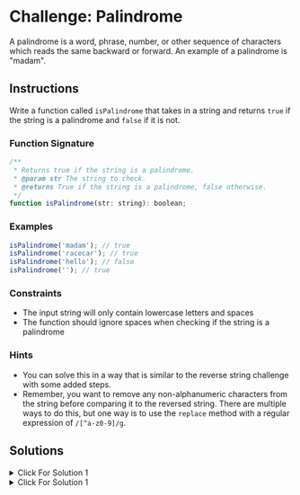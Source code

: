 # Challenge: Palindrome

A palindrome is a word, phrase, number, or other sequence of characters which reads the same backward or forward. An example of a palindrome is "madam".

## Instructions

Write a function called `isPalindrome` that takes in a string and returns `true` if the string is a palindrome and `false` if it is not.

### Function Signature

```js
/**
 * Returns true if the string is a palindrome.
 * @param str The string to check.
 * @returns True if the string is a palindrome, false otherwise.
 */
function isPalindrome(str: string): boolean;
```

### Examples

```js
isPalindrome('madam'); // true
isPalindrome('racecar'); // true
isPalindrome('hello'); // false
isPalindrome(''); // true
```

### Constraints

- The input string will only contain lowercase letters and spaces
- The function should ignore spaces when checking if the string is a palindrome

### Hints

- You can solve this in a way that is similar to the reverse string challenge with some added steps.
- Remember, you want to remove any non-alphanumeric characters from the string before comparing it to the reversed string. There are multiple ways to do this, but one way is to use the `replace` method with a regular expression of `/[^a-z0-9]/g`.

## Solutions

<details>
  <summary>Click For Solution 1</summary>

This solution does not use a regular express to strip out non-alphanumeric characters. There are a few ways to do this. We are going to create some helper functions to make it easier.

```js
export function isPalindrome(str: string): boolean {
  const formattedStr = removeNonAlphanumeric(str.toLocaleLowerCase());
  const reversedStr = reverseString(formattedStr);
  return formattedStr === reversedStr;
}

function removeNonAlphanumeric(str: string): string {
  let formattedStr = '';
  for (let i = 0; i < str.length; i++) {
    const char = str[i];
    if (isAlphaNumeric(char)) {
      formattedStr += char;
    }
  }
  return formattedStr;
}

function isAlphaNumeric(char: string): boolean {
  const code = char.charCodeAt(0);
  return (
    (code >= '0'.charCodeAt(0) && code <= '9'.charCodeAt(0)) || // Numbers 0-9
    (code >= 'a'.charCodeAt(0) && code <= 'z'.charCodeAt(0)) // Lowercase letters a-z
  );
}

function reverseString(str: string): string {
  let reversed = '';
  for (let i = str.length - 1; i >= 0; i--) {
    reversed += str[i];
  }
  return reversed;
}
```

### Explanation

- Create a helper function called `removeNonAlphanumeric` that takes in a string and returns a new string with all non-alphanumeric characters removed. We do this by looping through the string and checking if each character is alphanumeric with another helper function called `isAlphaNumeric`.

- In the `isAlphaNumeric` function, we use the `charCodeAt` method to get the character code of the character. We then check if the character code is between the character codes for 0-9, or if it is between the character codes for a-z. If it is, we return `true`. If it is not, we return `false`.

- Once we have a string with only alphanumeric characters, we can reverse it and compare it to the original string to see if it is a palindrome.

</details>

<details>
  <summary>Click For Solution 1</summary>

Using `replace` with a regular expression is the easiest way to solve this challenge.

```js
export function isPalindrome(str: string): boolean {
  const formattedStr = str.toLocaleLowerCase().replace(/[^a-z0-9]/g, '');
  const reversedStr = formattedStr.split('').reverse().join('');
  return formattedStr === reversedStr;
}
```

### Explanation

- Take the input string and make it lowercase.
- Use the `replace` method with a regular expression to remove any non-alphanumeric characters from the string. That way we can compare the string without worrying about spaces or punctuation, such as 'racecar' and 'race car'.
- Store the result in a variable called `formattedStr`.
- Reverse the string, just like we did in the last challenge.
- Compare the original string to the reversed string and return the result. If it is a palindrome, the two strings will be equal, so we return `true`. If it is not a palindrome, the two strings will not be equal, so we return `false`.

</details>
